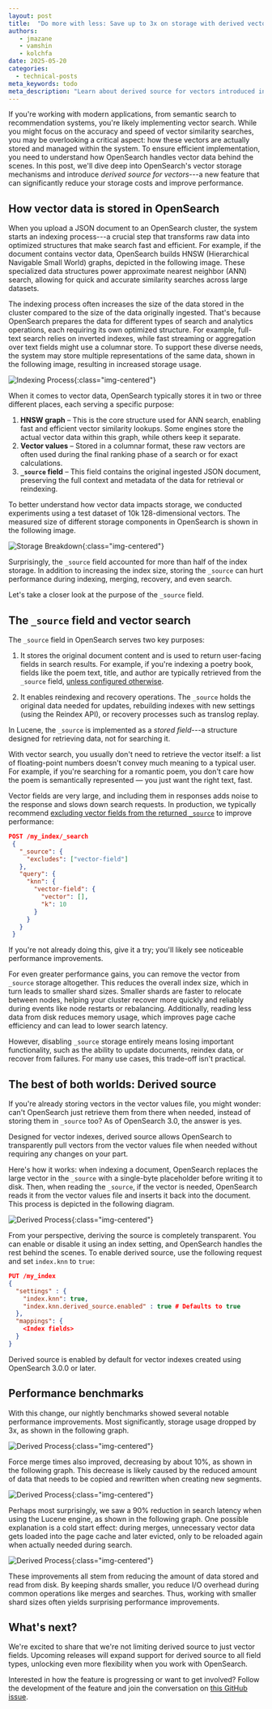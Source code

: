 ```yaml
---
layout: post
title:  "Do more with less: Save up to 3x on storage with derived vector source"
authors:
   - jmazane
   - vamshin
   - kolchfa
date: 2025-05-20
categories:
  - technical-posts
meta_keywords: todo
meta_description: "Learn about derived source for vectors introduced in OpenSearch 3.0: why it matters, how it works, and how to start using it to improve performance and reduce storage costs."
---
```


If you're working with modern applications, from semantic search to recommendation systems, you're likely implementing vector search. While you might focus on the accuracy and speed of vector similarity searches, you may be overlooking a critical aspect: how these vectors are actually stored and managed within the system. To ensure efficient implementation, you need to understand how OpenSearch handles vector data behind the scenes. In this post, we'll dive deep into OpenSearch's vector storage mechanisms and introduce _derived source for vectors_---a new feature that can significantly reduce your storage costs and improve performance.

## How vector data is stored in OpenSearch

When you upload a JSON document to an OpenSearch cluster, the system starts an indexing process---a crucial step that transforms raw data into optimized structures that make search fast and efficient. For example, if the document contains vector data, OpenSearch builds HNSW (Hierarchical Navigable Small World) graphs, depicted in the following image. These specialized data structures power approximate nearest neighbor (ANN) search, allowing for quick and accurate similarity searches across large datasets.

The indexing process often increases the size of the data stored in the cluster compared to the size of the data originally ingested. That's because OpenSearch prepares the data for different types of search and analytics operations, each requiring its own optimized structure. For example, full-text search relies on inverted indexes, while fast streaming or aggregation over text fields might use a columnar store. To support these diverse needs, the system may store multiple representations of the same data, shown in the following image, resulting in increased storage usage.

![Indexing Process](/assets/media/blog-images/2025-05-20-Do-More-with-Less-Save-Up-to-3x-on-Storage-with-Derived-Vector-Source/indexing-process.png){:class="img-centered"}

When it comes to vector data, OpenSearch typically stores it in two or three different places, each serving a specific purpose:
1. **HNSW graph** – This is the core structure used for ANN search, enabling fast and efficient vector similarity lookups. Some engines store the actual vector data within this graph, while others keep it separate.
2. **Vector values** – Stored in a columnar format, these raw vectors are often used during the final ranking phase of a search or for exact calculations.
3. **`_source` field** – This field contains the original ingested JSON document, preserving the full context and metadata of the data for retrieval or reindexing.

To better understand how vector data impacts storage, we conducted experiments using a test dataset of 10k 128-dimensional vectors. The measured size of different storage components in OpenSearch is shown in the following image.

![Storage Breakdown](/assets/media/blog-images/2025-05-20-Do-More-with-Less-Save-Up-to-3x-on-Storage-with-Derived-Vector-Source/storage-breakdown.png){:class="img-centered"}

Surprisingly, the `_source` field accounted for more than half of the index storage. In addition to increasing the index size, storing the `_source` can hurt performance during indexing, merging, recovery, and even search.

Let's take a closer look at the purpose of the `_source` field.

## The `_source` field and vector search

The `_source` field in OpenSearch serves two key purposes:

1. It stores the original document content and is used to return user-facing fields in search results. For example, if you're indexing a poetry book, fields like the poem text, title, and author are typically retrieved from the `_source` field, [unless configured otherwise](https://docs.opensearch.org/docs/latest/search-plugins/searching-data/retrieve-specific-fields/).

2. It enables reindexing and recovery operations. The `_source` holds the original data needed for updates, rebuilding indexes with new settings (using the Reindex API), or recovery processes such as translog replay.

In Lucene, the `_source` is implemented as a _stored field_---a structure designed for retrieving data, not for searching it.

With vector search, you usually don't need to retrieve the vector itself: a list of floating-point numbers doesn't convey much meaning to a typical user. For example, if you're searching for a romantic poem, you don't care how the poem is semantically represented — you just want the right text, fast.

Vector fields are very large, and including them in responses adds noise to the response and slows down search requests. In production, we typically recommend [excluding vector fields from the returned `_source`](https://docs.opensearch.org/docs/latest/vector-search/performance-tuning-search/#avoid-reading-stored-fields) to improve performance:

```json
POST /my_index/_search
 {
   "_source": {
     "excludes": ["vector-field"]
   },
   "query": {
     "knn": {
       "vector-field": {
         "vector": [],
         "k": 10
       }
     }
   }
 }
```

If you're not already doing this, give it a try; you'll likely see noticeable performance improvements. 

For even greater performance gains, you can remove the vector from `_source` storage altogether. This reduces the overall index size, which in turn leads to smaller shard sizes. Smaller shards are faster to relocate between nodes, helping your cluster recover more quickly and reliably during events like node restarts or rebalancing. Additionally, reading less data from disk reduces memory usage, which improves page cache efficiency and can lead to lower search latency.

However, disabling `_source` storage entirely means losing important functionality, such as the ability to update documents, reindex data, or recover from failures. For many use cases, this trade-off isn't practical.


## The best of both worlds: Derived source

If you're already storing vectors in the vector values file, you might wonder: can't OpenSearch just retrieve them from there when needed, instead of storing them in `_source` too? As of OpenSearch 3.0, the answer is yes.

Designed for vector indexes, derived source allows OpenSearch to transparently pull vectors from the vector values file when needed without requiring any changes on your part.

Here's how it works: when indexing a document, OpenSearch replaces the large vector in the `_source` with a single-byte placeholder before writing it to disk. Then, when reading the `_source`, if the vector is needed, OpenSearch reads it from the vector values file and inserts it back into the document. This process is depicted in the following diagram.

![Derived Process](/assets/media/blog-images/2025-05-20-Do-More-with-Less-Save-Up-to-3x-on-Storage-with-Derived-Vector-Source/derived-process.png){:class="img-centered"}

From your perspective, deriving the source is completely transparent. You can enable or disable it using an index setting, and OpenSearch handles the rest behind the scenes. To enable derived source, use the following request and set `index.knn` to `true`:

```json
PUT /my_index
{
  "settings" : {
    "index.knn": true,
    "index.knn.derived_source.enabled" : true # Defaults to true
  },
  "mappings": {
    <Index fields>
  }
}
```

Derived source is enabled by default for vector indexes created using OpenSearch 3.0.0 or later.

## Performance benchmarks

With this change, our nightly benchmarks showed several notable performance improvements. Most significantly, storage usage dropped by 3x, as shown in the following graph.

![Derived Process](/assets/media/blog-images/2025-05-20-Do-More-with-Less-Save-Up-to-3x-on-Storage-with-Derived-Vector-Source/bench-store-size.png){:class="img-centered"}

Force merge times also improved, decreasing by about 10%, as shown in the following graph. This decrease is likely caused by the reduced amount of data that needs to be copied and rewritten when creating new segments.

![Derived Process](/assets/media/blog-images/2025-05-20-Do-More-with-Less-Save-Up-to-3x-on-Storage-with-Derived-Vector-Source/bench-force-merge.png){:class="img-centered"}

Perhaps most surprisingly, we saw a 90% reduction in search latency when using the Lucene engine, as shown in the following graph. One possible explanation is a cold start effect: during merges, unnecessary vector data gets loaded into the page cache and later evicted, only to be reloaded again when actually needed during search.

![Derived Process](/assets/media/blog-images/2025-05-20-Do-More-with-Less-Save-Up-to-3x-on-Storage-with-Derived-Vector-Source/bench-search-latency.png){:class="img-centered"}

These improvements all stem from reducing the amount of data stored and read from disk. By keeping shards smaller, you reduce I/O overhead during common operations like merges and searches. Thus, working with smaller shard sizes often yields surprising performance improvements.

## What's next?

We're excited to share that we're not limiting derived source to just vector fields. Upcoming releases will expand support for derived source to all field types, unlocking even more flexibility when you work with OpenSearch.

Interested in how the feature is progressing or want to get involved? Follow the development of the feature and join the conversation on [this GitHub issue](https://github.com/opensearch-project/OpenSearch/issues/9568).

